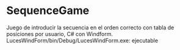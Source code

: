 # SequenceGame
Juego de introducir la secuencia en el orden correcto con tabla de posiciones por usuario, C# con Windform.
LucesWindForm/bin/Debug/LucesWindForm.exe: ejecutable

